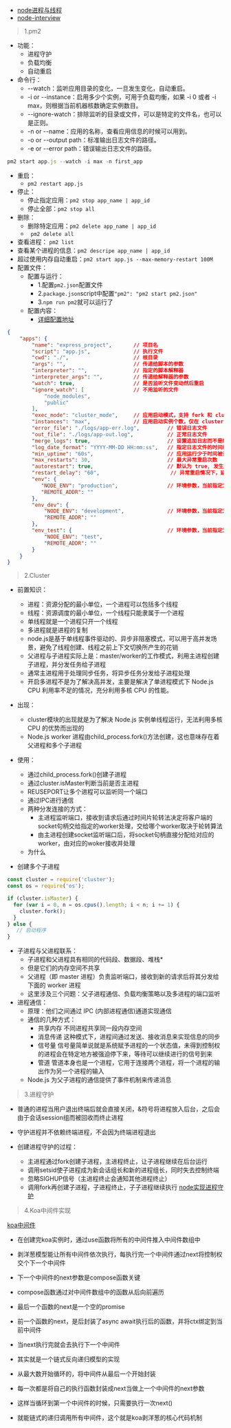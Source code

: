 
* [node进程与线程](https://juejin.im/post/5d43017be51d4561f40adcf9)
* [node-interview](https://github.com/ElemeFE/node-interview/tree/master/sections/zh-cn)

> 1.pm2

* 功能：
    * 进程守护
    * 负载均衡
    * 自动重启
* 命令行：
    * --watch：监听应用目录的变化，一旦发生变化，自动重启。
    * -i  or --instance：启用多少个实例，可用于负载均衡，如果 -i 0 或者 -i max，则根据当前机器核数确定实例数目。
    * --ignore-watch：排除监听的目录或文件，可以是特定的文件名，也可以是正则。
    * -n  or --name：应用的名称，查看应用信息的时候可以用到。
    * -o or --output path：标准输出日志文件的路径。
    * -e or --error path：错误输出日志文件的路径。

```javascript
pm2 start app.js --watch -i max -n first_app
```

* 重启：
    * `pm2 restart app.js`
* 停止：
    * 停止指定应用：`pm2 stop app_name | app_id`
    * 停止全部：`pm2 stop all`
* 删除：
    * 删除特定应用：`pm2 delete app_name | app_id`
    * ` pm2 delete all`
* 查看进程： `pm2 list`
* 查看某个进程的信息：`pm2 descripe app_name | app_id`
* 超过使用内存自动重启：`pm2 start app.js --max-memory-restart 100M`
* 配置文件：
    * 配置与运行：
        * 1.配置`pm2.json`配置文件
        * 2.`package.json`script中配置`"pm2": "pm2 start pm2.json" `
        * 3.`npm run pm2`就可以运行了
    * 配置内容：
        * [详细配置地址](https://pm2.keymetrics.io/docs/usage/application-declaration/#declaration-via-js-json-or-json5-file)
```json
{
    "apps": {
        "name": "express_project",       // 项目名          
        "script": "app.js",              // 执行文件
        "cwd": "./",                     // 根目录
        "args": "",                      // 传递给脚本的参数
        "interpreter": "",               // 指定的脚本解释器
        "interpreter_args": "",          // 传递给解释器的参数
        "watch": true,                   // 是否监听文件变动然后重启
        "ignore_watch": [                // 不用监听的文件
            "node_modules",
            "public"
        ],
        "exec_mode": "cluster_mode",     // 应用启动模式，支持 fork 和 cluster 模式
        "instances": "max",              // 应用启动实例个数，仅在 cluster 模式有效 默认为 fork
        "error_file": "./logs/app-err.log",         // 错误日志文件
        "out_file": "./logs/app-out.log",           // 正常日志文件
        "merge_logs": true,                         // 设置追加日志而不是新建日志
        "log_date_format": "YYYY-MM-DD HH:mm:ss",   // 指定日志文件的时间格式
        "min_uptime": "60s",                        // 应用运行少于时间被认为是异常启动
        "max_restarts": 30,                         // 最大异常重启次数
        "autorestart": true,                        // 默认为 true, 发生异常的情况下自动重启
        "restart_delay": "60",                       // 异常重启情况下，延时重启时间
        "env": {
           "NODE_ENV": "production",                // 环境参数，当前指定为生产环境
           "REMOTE_ADDR": ""               
        },
        "env_dev": {
            "NODE_ENV": "development",              // 环境参数，当前指定为开发环境
            "REMOTE_ADDR": ""
        },
        "env_test": {                               // 环境参数，当前指定为测试环境
            "NODE_ENV": "test",
            "REMOTE_ADDR": ""
        }
    }
}
```

> 2.Cluster

* 前置知识：
    * 进程：资源分配的最小单位，一个进程可以包括多个线程
    * 线程：资源调度的最小单位，一个线程只能隶属于一个进程
    * 单线程就是一个进程只开一个线程
    * 多进程就是进程的复制
    * node.js是基于单线程事件驱动的、异步非阻塞模式，可以用于高并发场景，避免了线程创建、线程之前上下文切换所产生的花销
    * 父进程与子进程实际上是：master/worker的工作模式，利用主进程创建子进程，并分发任务给子进程
    * 通常主进程用于处理同步任务，将异步任务分发给子进程处理
    * 开启多进程不是为了解决高并发，主要是解决了单进程模式下 Node.js CPU 利用率不足的情况，充分利用多核 CPU 的性能。

* 出现：
    * cluster模块的出现就是为了解决 Node.js 实例单线程运行，无法利用多核 CPU 的优势而出现的
    * Node.js worker 进程由child_process.fork()方法创建，这也意味存在着父进程和多个子进程
* 使用：
    * 通过child_process.fork()创建子进程
    * 通过cluster.isMaster判断当前是否主进程
    * REUSEPORT让多个进程可以监听同一个端口
    * 通过IPC进行通信
    * 两种分发连接的方式：
        * 主进程监听端口，接收到请求后通过时间片轮转法决定将客户端的socket句柄交给指定的worker处理，交给哪个worker取决于轮转算法
        * 由主进程创建socket监听端口后，将socket句柄直接分配给对应的worker，由对应的woker接收并处理
    * 为什么
* 创建多个子进程

```javascript
const cluster = require('cluster');
const os = require('os');

if (cluster.isMaster) {
  for (var i = 0, n = os.cpus().length; i < n; i += 1) {
    cluster.fork();
  }
} else {
   // 启动程序 
}
```

* 子进程与父进程联系：
    * 子进程和父进程具有相同的代码段、数据段、堆栈*
    * 但是它们的内存空间不共享
    * 父进程（即 master 进程）负责监听端口，接收到新的请求后将其分发给下面的 worker 进程
    * 这里涉及三个问题：父子进程通信、负载均衡策略以及多进程的端口监听
* 进程通信：
    * 原理：他们之间通过 IPC (内部进程通信)通道实现通信
    * 通信的几种方式：
        * 共享内存 不同进程共享同一段内存空间
        * 消息传递 这种模式下，进程间通过发送、接收消息来实现信息的同步
        * 信号量 信号量简单说就是系统赋予进程的一个状态值，未得到控制权的进程会在特定地方被强迫停下来，等待可以继续进行的信号到来
        * 管道 管道本身也是一个进程，它用于连接两个进程，将一个进程的输出作为另一个进程的输入
    * Node.js 为父子进程的通信提供了事件机制来传递消息

> 3.进程守护

* 普通的进程当用户退出终端后就会直接关闭，&符号将进程放入后台，之后会由于会话session组而被回收而终止进程
* 守护进程并不依赖终端进程，不会因为终端进程退出

* 创建进程守护的过程：
    * 主进程通过fork创建子进程，主进程终止，让子进程继续在后台运行
    * 调用setsid使子进程成为新会话组长和新的进程组长，同时失去控制终端
    * 忽略SIGHUP信号（主进程终止会通知其他进程终止）
    * 调用fork再创建子进程，子进程终止，子子进程继续执行
[node实现进程守护](https://cnodejs.org/topic/57adfadf476898b472247eac)

> 4.Koa中间件实现

[koa中间件](https://juejin.im/post/5be3a0a65188256ccc192a87)

* 在创建完koa实例时，通过use函数将所有的中间件推入中间件数组中
* 剥洋葱模型能让所有中间件依次执行，每执行完一个中间件通过next将控制权交个下一个中间件
* 下一个中间件的next参数是compose函数关键

* compose函数通过对中间件数组中的函数从后向前遍历
* 最后一个函数的next是一个空的promise
* 前一个函数的next，是后封装了async await执行后的函数，并将ctx绑定到当前中间件
* 当next执行完就会去执行下一个中间件

* 其实就是一个链式反向递归模型的实现
* 从最大数开始循环的，将中间件从最后一个开始封装
* 每一次都是将自己的执行函数封装成next当做上一个中间件的next参数
* 这样当循环到第一个中间件的时候，只需要执行一次next()
* 就能链式的递归调用所有中间件，这个就是koa剥洋葱的核心代码机制
